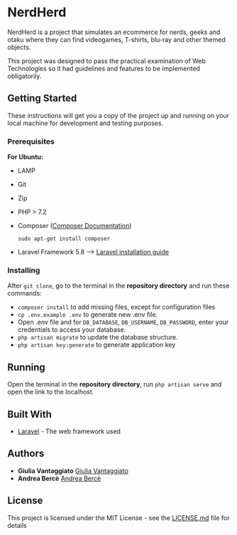 
# NerdHerd
NerdHerd is a project that simulates an ecommerce for nerds, geeks and otaku where they can find videogames, T-shirts, blu-ray and other themed objects.

This project was designed to pass the practical examination of Web Technologies so it had guidelines and features to be implemented obligatorily.

## Getting Started

These instructions will get you a copy of the project up and running on your local machine for development and testing purposes. 

### Prerequisites

**For Ubuntu:**

- LAMP
- Git
- Zip
- PHP > 7.2
- Composer ([Composer Documentation](https://getcomposer.org/doc/03-cli.md))

  `sudo apt-get install composer`
- Laravel Framework 5.8 --> [Laravel installation guide](https://laravel.com/docs/5.5/installation)

### Installing

After `git clone`, go to the terminal in the **repository directory** and run these commands:
- `composer install` to add missing files, except for configuration files
- `cp .env.example .env` to generate new .env file. 
- Open .env file and for `DB_DATABASE`, `DB_USERNAME`, `DB_PASSWORD`, enter your credentials to access your database.
- `php artisan migrate` to update the database structure.
- `php artisan key:generate` to generate application key

## Running

Open the terminal in the **repository directory**, run `php artisan serve` and open the link to the localhost.

## Built With

* [Laravel](https://laravel.com/docs/5.8) - The web framework used

## Authors

* **Giulia Vantaggiato** [Giulia Vantaggiato](https://github.com/Celian87)
* **Andrea Bercè** [Andrea Bercè](https://github.com/AndreaBerce)

## License

This project is licensed under the MIT License - see the [LICENSE.md](./LICENSE) file for details
